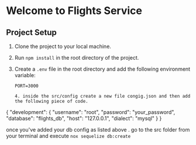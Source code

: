 # Welcome to Flights Service

## Project Setup

1. Clone the project to your local machine.
2. Run `npm install` in the root directory of the project.
3. Create a `.env` file in the root directory and add the following environment variable:

   ```env
   PORT=3000

   4. inside the src/config create a new file congig.json and then add the following piece of code.

{
  "development": {
    "username": "root",
    "password": "your_password",
    "database": "flights_db",
    "host": "127.0.0.1",
    "dialect": "mysql"
  }
}

once you've added your db config as listed above . go to the src folder from your terminal and execute `nox sequelize db:create`
